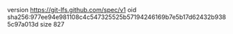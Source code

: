 version https://git-lfs.github.com/spec/v1
oid sha256:977ee94e981108c4c547325525b57194246169b7e5b17d62432b9385c97a013d
size 827
